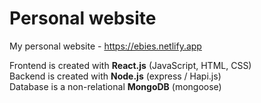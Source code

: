 # Personal website

My personal website - https://ebies.netlify.app

Frontend is created with <b>React.js</b>  (JavaScript, HTML, CSS) <br>
Backend is created with <b>Node.js</b> (express / Hapi.js) <br>
Database is a non-relational <b>MongoDB</b> (mongoose)
